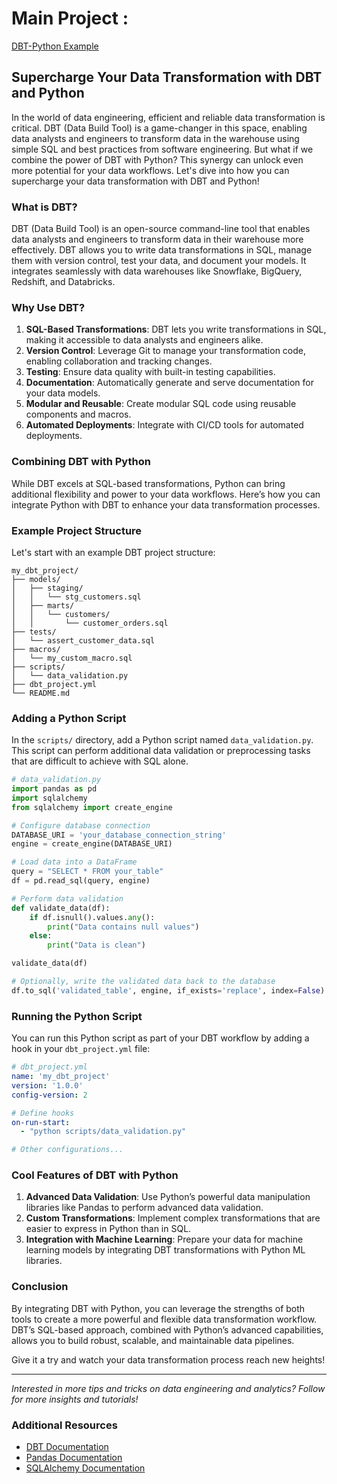 # Main Project :
[DBT-Python Example](https://github.com/fedihamdi/dbt-python)

## Supercharge Your Data Transformation with DBT and Python

In the world of data engineering, efficient and reliable data transformation is critical. DBT (Data Build Tool) is a game-changer in this space, enabling data analysts and engineers to transform data in the warehouse using simple SQL and best practices from software engineering. But what if we combine the power of DBT with Python? This synergy can unlock even more potential for your data workflows. Let's dive into how you can supercharge your data transformation with DBT and Python!

### What is DBT?

DBT (Data Build Tool) is an open-source command-line tool that enables data analysts and engineers to transform data in their warehouse more effectively. DBT allows you to write data transformations in SQL, manage them with version control, test your data, and document your models. It integrates seamlessly with data warehouses like Snowflake, BigQuery, Redshift, and Databricks.

### Why Use DBT?

1. **SQL-Based Transformations**: DBT lets you write transformations in SQL, making it accessible to data analysts and engineers alike.
2. **Version Control**: Leverage Git to manage your transformation code, enabling collaboration and tracking changes.
3. **Testing**: Ensure data quality with built-in testing capabilities.
4. **Documentation**: Automatically generate and serve documentation for your data models.
5. **Modular and Reusable**: Create modular SQL code using reusable components and macros.
6. **Automated Deployments**: Integrate with CI/CD tools for automated deployments.

### Combining DBT with Python

While DBT excels at SQL-based transformations, Python can bring additional flexibility and power to your data workflows. Here’s how you can integrate Python with DBT to enhance your data transformation processes.

### Example Project Structure

Let's start with an example DBT project structure:

```
my_dbt_project/
├── models/
│   ├── staging/
│   │   └── stg_customers.sql
│   ├── marts/
│   │   └── customers/
│   │       └── customer_orders.sql
├── tests/
│   └── assert_customer_data.sql
├── macros/
│   └── my_custom_macro.sql
├── scripts/
│   └── data_validation.py
├── dbt_project.yml
└── README.md
```

### Adding a Python Script

In the `scripts/` directory, add a Python script named `data_validation.py`. This script can perform additional data validation or preprocessing tasks that are difficult to achieve with SQL alone.

```python
# data_validation.py
import pandas as pd
import sqlalchemy
from sqlalchemy import create_engine

# Configure database connection
DATABASE_URI = 'your_database_connection_string'
engine = create_engine(DATABASE_URI)

# Load data into a DataFrame
query = "SELECT * FROM your_table"
df = pd.read_sql(query, engine)

# Perform data validation
def validate_data(df):
    if df.isnull().values.any():
        print("Data contains null values")
    else:
        print("Data is clean")

validate_data(df)

# Optionally, write the validated data back to the database
df.to_sql('validated_table', engine, if_exists='replace', index=False)
```

### Running the Python Script

You can run this Python script as part of your DBT workflow by adding a hook in your `dbt_project.yml` file:

```yaml
# dbt_project.yml
name: 'my_dbt_project'
version: '1.0.0'
config-version: 2

# Define hooks
on-run-start:
  - "python scripts/data_validation.py"

# Other configurations...
```

### Cool Features of DBT with Python

1. **Advanced Data Validation**: Use Python’s powerful data manipulation libraries like Pandas to perform advanced data validation.
2. **Custom Transformations**: Implement complex transformations that are easier to express in Python than in SQL.
3. **Integration with Machine Learning**: Prepare your data for machine learning models by integrating DBT transformations with Python ML libraries.

### Conclusion

By integrating DBT with Python, you can leverage the strengths of both tools to create a more powerful and flexible data transformation workflow. DBT’s SQL-based approach, combined with Python’s advanced capabilities, allows you to build robust, scalable, and maintainable data pipelines.

Give it a try and watch your data transformation process reach new heights!

---

*Interested in more tips and tricks on data engineering and analytics? Follow for more insights and tutorials!*

### Additional Resources

- [DBT Documentation](https://docs.getdbt.com/)
- [Pandas Documentation](https://pandas.pydata.org/docs/)
- [SQLAlchemy Documentation](https://docs.sqlalchemy.org/en/14/)